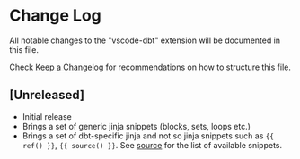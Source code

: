 # Change Log

All notable changes to the "vscode-dbt" extension will be documented in this file.

Check [Keep a Changelog](http://keepachangelog.com/) for recommendations on how to structure this file.

## [Unreleased]

- Initial release
- Brings a set of generic jinja snippets (blocks, sets, loops etc.)
- Brings a set of dbt-specific jinja and not so jinja snippets such as `{{ ref() }}`, `{{ source() }}`. See [source](./snippets/snippets.json) for the list of available snippets.